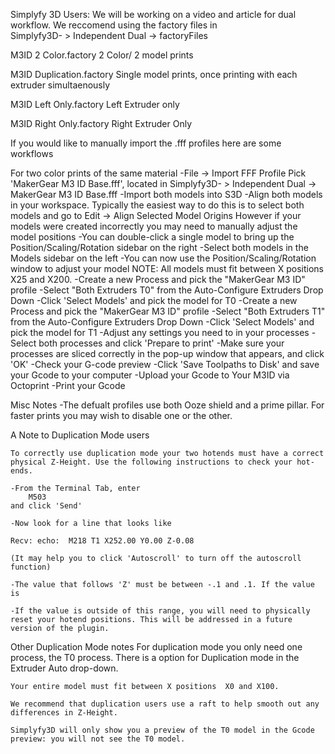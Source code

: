 Simplyfy 3D Users:
We will be working on a video and article for dual workflow. We reccomend using the factory files in 	
	Simplyfy3D- > Independent Dual -> factoryFiles


M3ID 2 Color.factory
	2 Color/ 2 model prints 

M3ID Duplication.factory
	Single model prints, once printing with each extruder simultaenously

M3ID Left Only.factory
	Left Extruder only

M3ID Right Only.factory
	Right Extruder Only





If you would like to manually import the .fff profiles here are some workflows

For two color prints of the same material
	-File -> Import FFF Profile 
		Pick 'MakerGear M3 ID Base.fff', located in Simplyfy3D- > Independent Dual -> MakerGear M3 ID Base.fff
	-Import both models into S3D
	-Align both models in your workspace.
		Typically the easiest way to do this is to select both models and go to
			Edit -> Align Selected Model Origins
		However if your models were created incorrectly you may need to manually adjust the model positions
	-You can double-click a single model to bring up the Position/Scaling/Rotation sidebar on the right
	-Select both models in the Models sidebar on the left
	-You can now use the Position/Scaling/Rotation window to adjust your model
		NOTE: All models must fit between X positions X25 and X200.
	-Create a new Process and pick the "MakerGear M3 ID" profile
	-Select "Both Extruders T0" from the Auto-Configure Extruders Drop Down
	-Click 'Select Models' and pick the model for T0
	-Create a new Process and pick the "MakerGear M3 ID" profile
	-Select "Both Extruders T1" from the Auto-Configure Extruders Drop Down
	-Click 'Select Models' and pick the model for T1
	-Adjust any settings you need to in your processes
	-Select both processes and click 'Prepare to print'
	-Make sure your processes are sliced correctly in the pop-up window that appears, and click 'OK'
	-Check your G-code preview
	-Click 'Save Toolpaths to Disk' and save your Gcode to your computer
	-Upload your Gcode to Your M3ID via Octoprint
	-Print your Gcode


Misc Notes
	-The defualt profiles use both Ooze shield and a prime pillar. For faster prints you may wish to disable one or the other.





A Note to Duplication Mode users

	To correctly use duplication mode your two hotends must have a correct physical Z-Height. Use the following instructions to check your hot-ends.

	-From the Terminal Tab, enter
		M503
	and click 'Send'

	-Now look for a line that looks like

	Recv: echo:  M218 T1 X252.00 Y0.00 Z-0.08

	(It may help you to click 'Autoscroll' to turn off the autoscroll function)

	-The value that follows 'Z' must be between -.1 and .1. If the value is 

	-If the value is outside of this range, you will need to physically reset your hotend positions. This will be addressed in a future version of the plugin.



Other Duplication Mode notes
	For duplication mode you only need one process, the T0 process. There is a option for Duplication mode in the Extruder Auto drop-down.

	Your entire model must fit between X positions  X0 and X100.

	We recommend that duplication users use a raft to help smooth out any differences in Z-Height.

	Simplyfy3D will only show you a preview of the T0 model in the Gcode preview: you will not see the T0 model.



